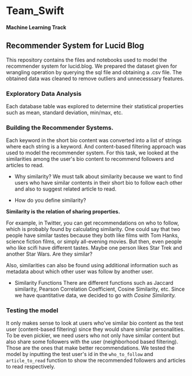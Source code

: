# Team_Swift 
#### Machine Learning Track

## Recommender System for Lucid Blog
This repository contains the files and notebooks used to model the recommender system for lucid.blog.
We prepared the dataset given for wrangling operation by querying the sql file and obtaining a .csv file.
The obtained data was cleaned to remove outliers and unnecesssary features.

### Exploratory Data Analysis
Each database table was explored to determine their statistical properties such as mean, standard deviation, min/max, etc.

### Building the Recommender Systems.
Each keyword in the short bio content was converted into a list of strings where each string is a keyword. And content-based filtering approach was used to model the recommender system. For this task, we looked at the similarities among the user's bio content to recommend followers and articles to read. 

* Why similarity?
We must talk about similarity because we want to find users who have similar contents in their short bio to follow each other and also to suggest related article to read.

* How do you define similarity?

**Similarity is the relation of sharing properties.**

For example, in Twitter, you can get recommendations on who to follow, which is probably found by calculating similarity. One could
say that two people have similar tastes because they both like films with Tom Hanks, science fiction films, or simply all-evening movies. But then, even people who like scifi have different tastes. Maybe one person likes Star Trek and another Star Wars. Are they similar?

Also, similarities can also be found using additional information such as metadata about which other user was follow by another user.

* Similarity Functions
There are different functions such as Jaccard similarity, Pearson Correlation Coefficient, Cosine Similarity, etc.
Since we have quantitative data, we decided to go with *Cosine Similarity.*


### Testing the model
It only makes sense to look at users who’ve similar bio content as the test user (content-based filtering) since they would share similar personalities. To be even pickier, we need users who not only have similar content but also share some followers with the user (neighborhood based filtering). Those are the ones that make better recommendations.
We tested the model by inputting the test user's id in the ```who_to_follow``` and ```article_to_read``` function to show the recommended followers and articles to read respectively.


